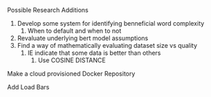 Possible Research Additions

1. Develop some system for identifying benneficial word complexity
    1. When to default and when to not
2. Revaluate underlying bert model assumptions
3. Find a way of mathematically evaluating dataset size vs quality
    1. IE indicate that some data is better than others
        1. Use COSINE DISTANCE


Make a cloud provisioned Docker Repository

Add Load Bars